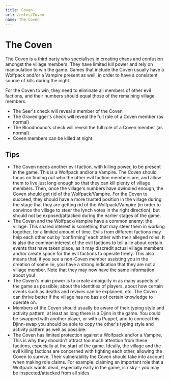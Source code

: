 ```yaml
---
title: Coven
url: /roles/Coven
name: The Coven
---
```


# The Coven

The Coven is a third party who specialises in creating chaos and confusion amongst the village members. They have limited kill power and rely on manipulation to win the game. Games that include the Coven usually have a Wolfpack and/or a Vampire present as well, in order to have a consistent source of kills during the night.

For the Coven to win, they need to eliminate all members of other evil factions, and their numbers should equal those of the remaining village members.

- The Seer's check will reveal a member of the Coven
- The Gravedigger's check will reveal the full role of a Coven member (as normal)
- The Bloodhound's check will reveal the full role of a Coven member (as normal)
- Coven members can be killed at night

## Tips

- The Coven needs another evil faction, with killing power, to be present in the game. This is a Wolfpack and/or a Vampire. The Coven should focus on finding out who the other evil faction members are, and allow them to live just long enough so that they can kill plenty of village members. Then, once the village's numbers have dwindled enough, the Coven should get rid of the Wolfpack/Vampire. For the Coven to succeed, they should have a more trusted position in the village during the stage that they are getting rid of the Wolfpack/Vampire (in order to convince the village to steer the lynch votes in the right direction), but should not be exposed/attacked during the earlier stages of the game.
- The Coven and the Wolfpack/Vampire have a common enemy: the village. This shared interest is something that may steer them in working together, for a limited amount of time. Evils from different factions may help each other out by 'confirming' each other with their alleged roles. It is also the common interest of the evil factions to tell a lie about certain events that have taken place, as it may discredit actual village members and/or create space for the evil factions to operate freely. This also means that, if you see a non-Coven member assisting you in the creation of some lie, you have a strong indication that they are not a village member. Note that they may now have the same information about you!
- The Coven's main power is to create ambiguity in as many aspects of the game as possible; about the identities of players, about how certain events such as deaths and revives can be explained, etc. The Coven can thrive better if the village has no basis of certain knowledge to operate on.
- Members of the Coven should usually be aware of their typing style and activity pattern, at least as long there is a Djinn in the game. You could be swapped with another player, or with a Puppet, and to conceal this Djinn-swap you should be able to copy the other's typing style and activity pattern as well as possible.
- The Coven has limited protection against a Wolfpack and/or a Vampire. This is why they shouldn't attract too much attention from these factions, especially at the start of the game. Ideally, the village and the evil killing factions are concerned with fighting each other, allowing the Coven to survive. Their vulnerability the Coven should take into account when making role claims. For example: claiming an important role that a Wolfpack wants dead, especially early in the game, is risky - you may be inspected/attacked from all sides.
